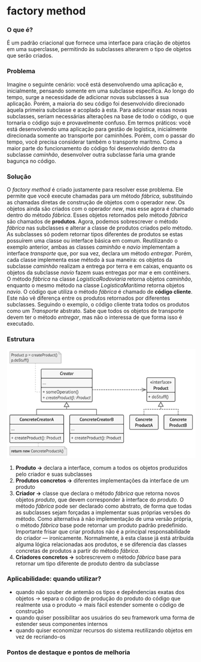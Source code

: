# factory method

### O que é?

É um padrão criacional que fornece uma interface para criação de objetos em uma superclasse, permitindo às subclasses alterarem o tipo de objetos que serão criados.

### Problema

Imagine o seguinte cenário: você está desenvolvendo uma aplicação e, inicialmente, pensando somente em uma subclasse específica. Ao longo do tempo, surge a necessidade de adicionar novas subclasses à sua aplicação. Porém, a maioria do seu código foi desenvolvido direcionado àquela primeira subclasse e acoplado à esta. Para adicionar essas novas subclasses, seriam necessárias alterações na base de todo o código, o que tornaria o código sujo e provavelmente confuso.
Em termos práticos: você está desenvolvendo uma aplicação para gestão de logística, inicialmente direcionada somente ao transporte por caminhões. Porém, com o passar do tempo, você precisa considerar também o transporte marítmo. Como a maior parte do funcionamento do código foi desenvolvido dentro da subclasse *caminhão*, desenvolver outra subclasse faria uma grande bagunça no código.

### Solução

O *factory method* é criado justamente para resolver esse problema. Ele permite que você execute chamadas para um método *fábrica*, substituindo as chamadas diretas de construção de objetos com o operador *new*. Os objetos ainda são criados com o operador *new*, mas esse agora é chamado dentro do método *fábrica*. Esses objetos retornados pelo método *fábrica* são chamados de **produtos**. Agora, podemos sobrescrever o método *fábrica* nas subclasses e alterar a classe de produtos criados pelo método. 
As subclasses só podem retornar tipos diferentes de produtos se estas possuírem uma classe ou interface básica em comum. Reutilizando o exemplo anterior, ambas as classes *caminhão* e *navio* implementam a interface *transporte* que, por sua vez, declara um método *entregar*. Porém, cada classe implementa esse método à sua maneira: os objetos da subclasse *caminhão* realizam a entrega por terra e em caixas, enquanto os objetos da subclasse *navio* fazem suas entregas por mar e em contêiners. O método *fábrica* na classe *LogisticaRodoviaria* retorna objetos *caminhão*, enquanto o mesmo método na classe *LogisticaMaritima* retorna objetos *navio*.
O código que utiliza o método *fábrica* é chamado de **código cliente**. Este não vê diferença entre os produtos retornados por diferentes subclasses. Seguindo o exemplo, o código cliente trata todos os produtos como um *Transporte* abstrato. Sabe que todos os objetos de transporte devem ter o método *entregar*, mas não o interessa de que forma isso é executado.

### Estrutura

![alt text](image.png)

1. **Produto →** declara a interface, comum a todos os objetos produzidos pelo criador e suas subclasses
2. **Produtos concretos →** diferentes implementações da interface de um produto
3. **Criador →** classe que declara o método *fábrica* que retorna novos objetos *produto*, que devem corresponder à interface do *produto*. O método *fábrica* pode ser declarado como abstrato, de forma que todas as subclasses sejam forçadas a implementar suas próprias versões do método. Como alternativa à não implementação de uma versão própria, o método *fábrica* base pode retornar um produto padrão predefinido. 
Importante frisar que criar produtos não é a principal responsabilidade do criador — ironicamente. Normalmente, à esta classe já está atribuída alguma lógica relacionadas aos produtos, e se diferencia das classes concretas de produtos a partir do método *fábrica*.
4. **Criadores concretos →** sobrescrevem o método *fábrica* base para retornar um tipo diferente de produto dentro da subclasse

### Aplicabilidade: **quando utilizar?**

- quando não souber de antemão os tipos e depêndencias exatas dos objetos → separa o código de produção do produto do código que realmente usa o produto → mais fácil estender somente o código de construção
- quando quiser possibilitar aos usuários do seu framework uma forma de estender seus componentes internos
- quando quiser economizar recursos do sistema reutilizando objetos em vez de recriando-os

### Pontos de destaque e pontos de melhoria